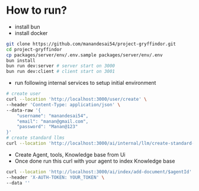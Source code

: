 # How to run?
- install bun
- install docker
```sh
git clone https://github.com/manandesai54/project-gryffindor.git
cd project-gryffindor
cp packages/server/env/.env.sample packages/server/env/.env
bun install
bun run dev:server # server start on 3000
bun run dev:client # client start on 3001
```
- run following internal services to setup initial environment
```sh
# create user
curl --location 'http://localhost:3000/user/create' \
--header 'Content-Type: application/json' \
--data-raw '{
    "username": "manandesai54",
    "email": "manan@gmail.com",
    "password": "Manan@123"
}'
# create standard llms
curl --location 'http://localhost:3000/ai/internal/llm/create-standard-llms'
```
- Create Agent, tools, Knowledge base from Ui
- Once done run this curl with your agent to index Knowledge base
```sh
curl --location 'http://localhost:3000/ai/index/add-document/$agentId' \
--header 'X-AUTH-TOKEN: YOUR_TOKEN' \
--data ''
```
